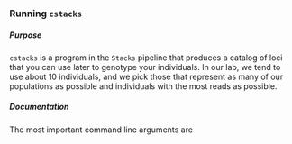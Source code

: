 ### Running ``cstacks``


##### Purpose

``cstacks`` is a program in the ``Stacks`` pipeline that produces a catalog of loci that you can use later to genotype your individuals. In our lab, we tend to use about 10 individuals, and we pick those that represent as many of our populations as possible and individuals with the most reads as possible.

##### Documentation

The most important command line arguments are 
